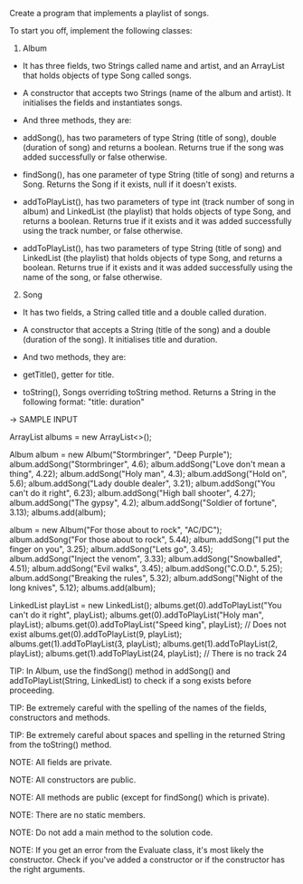 Create a program that implements a playlist of songs.

To start you off, implement the following classes:

1. Album

- It has three fields, two Strings called name and artist, and an ArrayList that holds objects of type Song called
  songs.

- A constructor that accepts two Strings (name of the album and artist). It initialises the fields and instantiates
  songs.

- And three methods, they are:

- addSong(), has two parameters of type String (title of song), double (duration of song) and returns a boolean. Returns
  true if the song was added successfully or false otherwise.

- findSong(), has one parameter of type String (title of song) and returns a Song. Returns the Song if it exists, null
  if it doesn't exists.

- addToPlayList(), has two parameters of type int (track number of song in album) and LinkedList (the playlist) that
  holds objects of type Song, and returns a boolean. Returns true if it exists and it was added successfully using the
  track number, or false otherwise.

- addToPlayList(), has two parameters of type String (title of song) and LinkedList (the playlist) that holds objects of
  type Song, and returns a boolean. Returns true if it exists and it was added successfully using the name of the song,
  or false otherwise.

2. Song

- It has two fields, a String called title and a double called duration.

- A constructor that accepts a String (title of the song) and a double (duration of the song). It initialises title and
  duration.

- And two methods, they are:

- getTitle(), getter for title.

- toString(), Songs overriding toString method. Returns a String in the following format: "title: duration"

-> SAMPLE INPUT

ArrayList<Album> albums = new ArrayList<>();

Album album = new Album("Stormbringer", "Deep Purple");
album.addSong("Stormbringer", 4.6);
album.addSong("Love don't mean a thing", 4.22);
album.addSong("Holy man", 4.3);
album.addSong("Hold on", 5.6);
album.addSong("Lady double dealer", 3.21);
album.addSong("You can't do it right", 6.23);
album.addSong("High ball shooter", 4.27);
album.addSong("The gypsy", 4.2);
album.addSong("Soldier of fortune", 3.13);
albums.add(album);

album = new Album("For those about to rock", "AC/DC");
album.addSong("For those about to rock", 5.44);
album.addSong("I put the finger on you", 3.25);
album.addSong("Lets go", 3.45);
album.addSong("Inject the venom", 3.33);
album.addSong("Snowballed", 4.51);
album.addSong("Evil walks", 3.45);
album.addSong("C.O.D.", 5.25);
album.addSong("Breaking the rules", 5.32);
album.addSong("Night of the long knives", 5.12);
albums.add(album);

LinkedList<Song> playList = new LinkedList<Song>();
albums.get(0).addToPlayList("You can't do it right", playList);
albums.get(0).addToPlayList("Holy man", playList);
albums.get(0).addToPlayList("Speed king", playList); // Does not exist
albums.get(0).addToPlayList(9, playList);
albums.get(1).addToPlayList(3, playList);
albums.get(1).addToPlayList(2, playList);
albums.get(1).addToPlayList(24, playList); // There is no track 24

TIP: In Album, use the findSong() method in addSong() and addToPlayList(String, LinkedList) to check if a song exists
before proceeding.

TIP: Be extremely careful with the spelling of the names of the fields, constructors and methods.

TIP: Be extremely careful about spaces and spelling in the returned String from the toString() method.

NOTE: All fields are private.

NOTE: All constructors are public.

NOTE: All methods are public (except for findSong() which is private).

NOTE: There are no static members.

NOTE: Do not add a main method to the solution code.

NOTE: If you get an error from the Evaluate class, it's most likely the constructor. Check if you've added a constructor
or if the constructor has the right arguments.